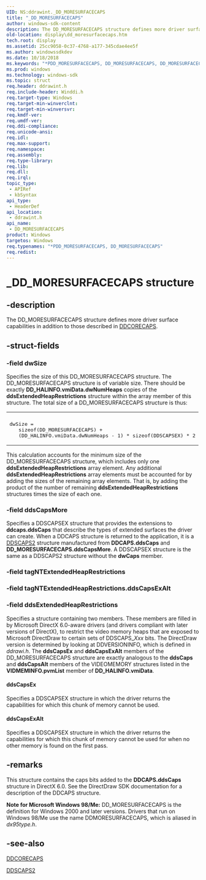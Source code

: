 ```yaml
---
UID: NS:ddrawint._DD_MORESURFACECAPS
title: "_DD_MORESURFACECAPS"
author: windows-sdk-content
description: The DD_MORESURFACECAPS structure defines more driver surface capabilities in addition to those described in DDCORECAPS.
old-location: display\dd_moresurfacecaps.htm
tech.root: display
ms.assetid: 25cc9058-0c37-4768-a177-345cdae4ee5f
ms.author: windowssdkdev
ms.date: 10/18/2018
ms.keywords: "*PDD_MORESURFACECAPS, DD_MORESURFACECAPS, DD_MORESURFACECAPS structure [Display Devices], _DD_MORESURFACECAPS, ddrawint/DD_MORESURFACECAPS, ddstrcts_e28f85ae-f428-4e7c-b142-9892afa24323.xml, display.dd_moresurfacecaps"
ms.prod: windows
ms.technology: windows-sdk
ms.topic: struct
req.header: ddrawint.h
req.include-header: Winddi.h
req.target-type: Windows
req.target-min-winverclnt: 
req.target-min-winversvr: 
req.kmdf-ver: 
req.umdf-ver: 
req.ddi-compliance: 
req.unicode-ansi: 
req.idl: 
req.max-support: 
req.namespace: 
req.assembly: 
req.type-library: 
req.lib: 
req.dll: 
req.irql: 
topic_type:
 - APIRef
 - kbSyntax
api_type:
 - HeaderDef
api_location:
 - ddrawint.h
api_name:
 - DD_MORESURFACECAPS
product: Windows
targetos: Windows
req.typenames: "*PDD_MORESURFACECAPS, DD_MORESURFACECAPS"
req.redist: 
---
```


# _DD_MORESURFACECAPS structure


## -description


The DD_MORESURFACECAPS structure defines more driver surface capabilities in addition to those described in <a href="https://msdn.microsoft.com/529d60b5-658d-4d55-a599-fa35386c01a7">DDCORECAPS</a>.
  


## -struct-fields




### -field dwSize

Specifies the size of this DD_MORESURFACECAPS structure. The DD_MORESURFACECAPS structure is of variable size. There should be exactly <b>DD_HALINFO.vmiData.dwNumHeaps</b> copies of the <b>ddsExtendedHeapRestrictions</b> structure within the array member of this structure. The total size of a DD_MORESURFACECAPS structure is thus: 

<div class="code"><span codelanguage=""><table>
<tr>
<th></th>
</tr>
<tr>
<td>
<pre>dwSize = 
   sizeof(DD_MORESURFACECAPS) +
   (DD_HALINFO.vmiData.dwNumHeaps - 1) * sizeof(DDSCAPSEX) * 2</pre>
</td>
</tr>
</table></span></div>
This calculation accounts for the minimum size of the DD_MORESURFACECAPS structure, which includes only one <b>ddsExtendedHeapRestrictions</b> array element. Any additional <b>ddsExtendedHeapRestrictions</b> array elements must be accounted for by adding the sizes of the remaining array elements. That is, by adding the product of the number of remaining <b>ddsExtendedHeapRestrictions</b> structures times the size of each one.


### -field ddsCapsMore

Specifies a DDSCAPSEX structure that provides the extensions to <b>ddcaps.ddsCaps</b> that describe the types of extended surfaces the driver can create. When a DDCAPS structure is returned to the application, it is a <a href="https://msdn.microsoft.com/023b1a6d-3f08-43cc-b9c0-9d312b347a6b">DDSCAPS2</a> structure manufactured from <b>DDCAPS.ddsCaps</b> and <b>DD_MORESURFACECAPS.ddsCapsMore</b>. A DDSCAPSEX structure is the same as a DDSCAPS2 structure without the <b>dwCaps</b> member. 


### -field tagNTExtendedHeapRestrictions

 


### -field tagNTExtendedHeapRestrictions.ddsCapsExAlt

 


### -field ddsExtendedHeapRestrictions

Specifies a structure containing two members. These members are filled in by Microsoft DirectX 6.0-aware drivers (and drivers compliant with later versions of DirectX), to restrict the video memory heaps that are exposed to Microsoft DirectDraw to certain sets of DDSCAPS_<i>Xxx</i> bits. The DirectDraw version is determined by looking at DDVERSIONINFO, which is defined in <i>ddrawi.h</i>. The <b>ddsCapsEx</b> and <b>ddsCapsExAlt</b> members of the DD_MORESURFACECAPS structure are exactly analogous to the <b>ddsCaps</b> and <b>ddsCapsAlt</b> members of the VIDEOMEMORY structures listed in the <b>VIDMEMINFO.pvmList</b> member of <b>DD_HALINFO.vmiData</b>. 



#### ddsCapsEx

Specifies a DDSCAPSEX structure in which the driver returns the capabilities for which this chunk of memory cannot be used.



#### ddsCapsExAlt

Specifies a DDSCAPSEX structure in which the driver returns the capabilities for which this chunk of memory cannot be used for when no other memory is found on the first pass.


## -remarks



This structure contains the caps bits added to the <b>DDCAPS.ddsCaps</b> structure in DirectX 6.0. See the DirectDraw SDK documentation for a description of the DDCAPS structure.

<b>Note for Microsoft Windows 98/Me:</b>  DD_MORESURFACECAPS is the definition for Windows 2000 and later versions. Drivers that run on Windows 98/Me use the name DDMORESURFACECAPS, which is aliased in <i>dx95type.h</i>.




## -see-also




<a href="https://msdn.microsoft.com/529d60b5-658d-4d55-a599-fa35386c01a7">DDCORECAPS</a>



<a href="https://msdn.microsoft.com/023b1a6d-3f08-43cc-b9c0-9d312b347a6b">DDSCAPS2</a>
 

 


